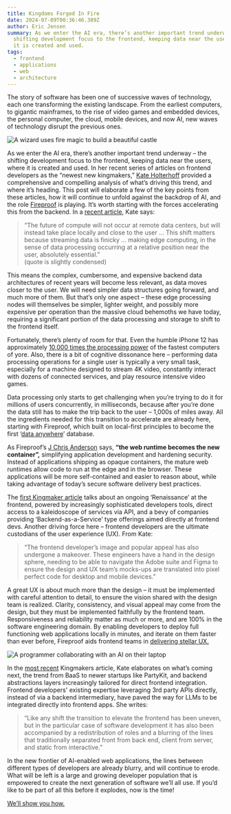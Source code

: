 ```yaml
---
title: Kingdoms Forged In Fire
date: 2024-07-09T00:36:46.389Z
author: Eric Jensen
summary: As we enter the AI era, there’s another important trend underway – the
  shifting development focus to the frontend, keeping data near the users, where
  it is created and used.
tags:
  - frontend
  - applications
  - web
  - architecture
---
```


The story of software has been one of successive waves of technology, each one transforming the existing landscape. From the earliest computers, to gigantic mainframes, to the rise of video games and embedded devices, the personal computer, the cloud, mobile devices, and now AI, new waves of technology disrupt the previous ones.

![A wizard uses fire magic to build a beautiful castle ](/static/img/dall·e-2024-07-08-17.36.14-a-wizard-sitting-at-a-desk-in-a-large-dark-warehouse.-they-have-a-laptop-in-front-of-them-and-are-using-fire-magic-to-build-a-large-scale-model-of-an.webp "Forged In Fire")

As we enter the AI era, there’s another important trend underway – the shifting development focus to the frontend, keeping data near the users, where it is created and used. In her recent series of articles on frontend developers as the “newest new kingmakers,” [Kate Holterhoff](https://redmonk.com/kholterhoff/author/kholterhoff/) provided a comprehensive and compelling analysis of what’s driving this trend, and where it’s heading. This post will elaborate a few of the key points from these articles, how it will continue to unfold against the backdrop of AI, and the role [Fireproof](https://fireproof.storage/) is playing. It’s worth starting with the forces accelerating this from the backend. In a [recent article](https://redmonk.com/kholterhoff/2024/04/26/whither-serverless-compute/), Kate says:

> “The future of compute will not occur at remote data centers, but will instead take place locally and close to the user … This shift matters because streaming data is finicky … making edge computing, in the sense of data processing occurring at a relative position near the user, absolutely essential.”\
> (quote is slightly condensed)

This means the complex, cumbersome, and expensive backend data architectures of recent years will become less relevant, as data moves closer to the user. We will need simpler data structures going forward, and much more of them. But that’s only one aspect – these edge processing nodes will themselves be simpler, lighter weight, and possibly more expensive per operation than the massive cloud behemoths we have today, requiring a significant portion of the data processing and storage to shift to the frontend itself.

Fortunately, there’s plenty of room for that. Even the humble iPhone 12 has approximately [10,000 times the processing power](https://www.pcmag.com/news/space-wars-the-cray-2-supercomputer-vs-the-iphone-12) of the fastest computers of yore. Also, there is a bit of cognitive dissonance here – performing data processing operations for a single user is typically a very small task, especially for a machine designed to stream 4K video, constantly interact with dozens of connected services, and play resource intensive video games.

Data processing only starts to get challenging when you’re trying to do it for millions of users concurrently, in milliseconds, because after you’re done the data still has to make the trip back to the user – 1,000s of miles away. All the ingredients needed for this transition to accelerate are already here, starting with Fireproof, which built on local-first principles to become the first ‘[data anywhere](https://fireproof.storage/posts/from-local-first-to-data-anywhere:-fireproof-in-2023/)’ database.

As Fireproof’s [J Chris Anderson](https://twitter.com/jchris) says, **“the web runtime becomes the new container”,** simplifying application development and hardening security. Instead of applications shipping as opaque containers, the mature web runtimes allow code to run at the edge and in the browser. These applications will be more self-contained and easier to reason about, while taking advantage of today’s secure software delivery best practices.

The [first Kingmaker article](https://redmonk.com/kholterhoff/2024/02/15/frontend-developers-the-newest-new-kingmakers/) talks about an ongoing ‘Renaissance’ at the frontend, powered by increasingly sophisticated developers tools, direct access to a kaleidoscope of services via API, and a bevy of companies providing ‘Backend-as-a-Service’ type offerings aimed directly at frontend devs. Another driving force here – frontend developers are the ultimate custodians of the user experience (UX). From Kate:

> “The frontend developer’s image and popular appeal has also undergone a makeover. These engineers have a hand in the design sphere, needing to be able to navigate the Adobe suite and Figma to ensure the design and UX team’s mocks-ups are translated into pixel perfect code for desktop and mobile devices.”

A great UX is about much more than the design – it must be implemented with careful attention to detail, to ensure the vision shared with the design team is realized. Clarity, consistency, and visual appeal may come from the design, but they must be implemented faithfully by the frontend team. Responsiveness and reliability matter as much or more, and are 100% in the software engineering domain. By enabling developers to deploy full functioning web applications locally in minutes, and iterate on them faster than ever before, Fireproof aids frontend teams in [delivering stellar UX.](https://fireproof.storage/posts/streamlining-database-development-to-eliminate-the-innovation-bottleneck/)

![A programmer collaborating with an AI on their laptop](/static/img/screenshot-2024-07-08-at-6.10.22 pm.png "A Fire Wizard IRL")

In the [most recent](https://redmonk.com/kholterhoff/2024/03/28/the-future-of-frontend-is-already-here/) Kingmakers article, Kate elaborates on what’s coming next, the trend from BaaS to newer startups like PartyKit, and backend abstractions layers increasingly tailored for direct frontend integration. Frontend developers' existing expertise leveraging 3rd party APIs directly, instead of via a backend intermediary, have paved the way for LLMs to be integrated directly into frontend apps. She writes: 

> “Like any shift the transition to elevate the frontend has been uneven, but in the particular case of software development it has also been accompanied by a redistribution of roles and a blurring of the lines that traditionally separated front from back end, client from server, and static from interactive.”


In the new frontier of AI-enabled web applications, the lines between different types of developers are already blurry, and will continue to erode. What will be left is a large and growing developer population that is empowered to create the next generation of software we’ll all use. If you’d like to be part of all this before it explodes, now is the time!

[](https://fireproof.storage/service-and-support/)[We’ll show you how.](https://fireproof.storage/service-and-support/)
